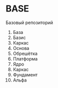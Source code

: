 # BASE
Базовый репозиторий

1. База
2. Базис
3. Каркас
4. Основа
5. Обрешётка
6. Платформа
7. Ядро
8. Каркас
9. Фундамент
10. Альфа
